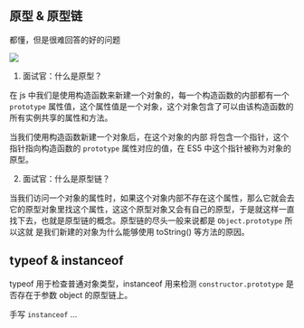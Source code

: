 ## 原型 & 原型链

都懂，但是很难回答的好的问题

![](https://gitee.com/alvin0216/cdn/raw/master/images/prototype5.png)

1. 面试官：什么是原型？

在 js 中我们是使用构造函数来新建一个对象的，每一个构造函数的内部都有一个 `prototype` 属性值，这个属性值是一个对象，这个对象包含了可以由该构造函数的所有实例共享的属性和方法。

当我们使用构造函数新建一个对象后，在这个对象的内部 将包含一个指针，这个指针指向构造函数的 `prototype` 属性对应的值，在 ES5 中这个指针被称为对象的原型。

2. 面试官：什么是原型链？

当我们访问一个对象的属性时，如果这个对象内部不存在这个属性，那么它就会去它的原型对象里找这个属性，这这个原型对象又会有自己的原型，于是就这样一直找下去，也就是原型链的概念。原型链的尽头一般来说都是 `Object.prototype` 所以这就 是我们新建的对象为什么能够使用 toString() 等方法的原因。

## typeof & instanceof

typeof 用于检查普通对象类型，instanceof 用来检测 `constructor.prototype` 是否存在于参数 object 的原型链上。

手写 `instanceof` ...
